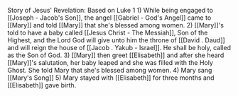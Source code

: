 Story of Jesus' Revelation:
	Based on Luke 1
	1) While being engaged to [[Joseph - Jacob's Son]], the angel [[Gabriel - God's Angel]] came to [[Mary]] and told [[Mary]] that she's blessed among women.
	2) [[Mary]]'s told to have a baby called [[Jesus Christ - The Messiah]], Son of the Highest, and the Lord God will give unto him the throne of [[David . Daud]] and will reign the house of [[Jacob . Yakub - Israel]]. He shall be holy, called as the Son of God.
	3) [[Mary]] then greet [[Elisabeth]] and after she heard [[Mary]]'s salutation, her baby leaped and she was filled with the Holy Ghost. She told Mary that she's blessed among women.
	4) Mary sang [[Mary's Song]]
	5) Mary stayed with [[Elisabeth]] for three months and [[Elisabeth]] gave birth.